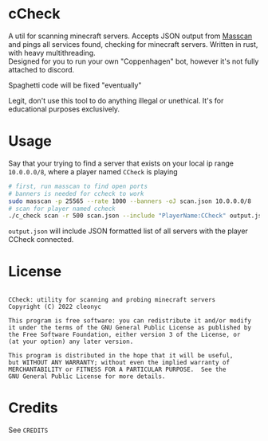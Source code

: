 # cCheck

A util for scanning minecraft servers. Accepts JSON output from [Masscan](https://github.com/robertdavidgraham/masscan) and pings all services found, checking for minecraft servers. Written in rust, with heavy multithreading.  
Designed for you to run your own "Coppenhagen" bot, however it's not fully attached to discord. 

Spaghetti code will be fixed "eventually"

Legit, don't use this tool to do anything illegal or unethical. It's for educational purposes exclusively.

# Usage

Say that your trying to find a server that exists on your local ip range `10.0.0.0/8`, where a player named `CCheck` is playing


```bash
# first, run masscan to find open ports
# banners is needed for ccheck to work
sudo masscan -p 25565 --rate 1000 --banners -oJ scan.json 10.0.0.0/8
# scan for player named ccheck
./c_check scan -r 500 scan.json --include "PlayerName:CCheck" output.json

```

`output.json` will include JSON formatted list of all servers with the player CCheck connected. 

# License
```

CCheck: utility for scanning and probing minecraft servers
Copyright (C) 2022 cleonyc

This program is free software: you can redistribute it and/or modify
it under the terms of the GNU General Public License as published by
the Free Software Foundation, either version 3 of the License, or
(at your option) any later version.

This program is distributed in the hope that it will be useful,
but WITHOUT ANY WARRANTY; without even the implied warranty of
MERCHANTABILITY or FITNESS FOR A PARTICULAR PURPOSE.  See the
GNU General Public License for more details.
```

# Credits 

See `CREDITS`